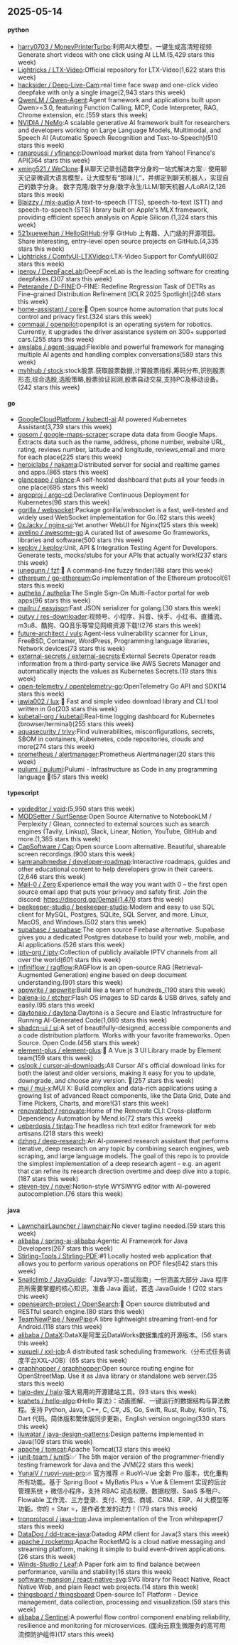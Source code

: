 ## 2025-05-14

#### python
* [harry0703 / MoneyPrinterTurbo](https://github.com/harry0703/MoneyPrinterTurbo):利用AI大模型，一键生成高清短视频 Generate short videos with one click using AI LLM.(5,429 stars this week)
* [Lightricks / LTX-Video](https://github.com/Lightricks/LTX-Video):Official repository for LTX-Video(1,622 stars this week)
* [hacksider / Deep-Live-Cam](https://github.com/hacksider/Deep-Live-Cam):real time face swap and one-click video deepfake with only a single image(2,943 stars this week)
* [QwenLM / Qwen-Agent](https://github.com/QwenLM/Qwen-Agent):Agent framework and applications built upon Qwen>=3.0, featuring Function Calling, MCP, Code Interpreter, RAG, Chrome extension, etc.(559 stars this week)
* [NVIDIA / NeMo](https://github.com/NVIDIA/NeMo):A scalable generative AI framework built for researchers and developers working on Large Language Models, Multimodal, and Speech AI (Automatic Speech Recognition and Text-to-Speech)(510 stars this week)
* [ranaroussi / yfinance](https://github.com/ranaroussi/yfinance):Download market data from Yahoo! Finance's API(364 stars this week)
* [xming521 / WeClone](https://github.com/xming521/WeClone):🚀从聊天记录创造数字分身的一站式解决方案💡 使用聊天记录微调大语言模型，让大模型有“那味儿”，并绑定到聊天机器人，实现自己的数字分身。 数字克隆/数字分身/数字永生/LLM/聊天机器人/LoRA(2,126 stars this week)
* [Blaizzy / mlx-audio](https://github.com/Blaizzy/mlx-audio):A text-to-speech (TTS), speech-to-text (STT) and speech-to-speech (STS) library built on Apple's MLX framework, providing efficient speech analysis on Apple Silicon.(1,324 stars this week)
* [521xueweihan / HelloGitHub](https://github.com/521xueweihan/HelloGitHub):分享 GitHub 上有趣、入门级的开源项目。Share interesting, entry-level open source projects on GitHub.(4,335 stars this week)
* [Lightricks / ComfyUI-LTXVideo](https://github.com/Lightricks/ComfyUI-LTXVideo):LTX-Video Support for ComfyUI(602 stars this week)
* [iperov / DeepFaceLab](https://github.com/iperov/DeepFaceLab):DeepFaceLab is the leading software for creating deepfakes.(307 stars this week)
* [Peterande / D-FINE](https://github.com/Peterande/D-FINE):D-FINE: Redefine Regression Task of DETRs as Fine-grained Distribution Refinement [ICLR 2025 Spotlight](246 stars this week)
* [home-assistant / core](https://github.com/home-assistant/core):🏡 Open source home automation that puts local control and privacy first.(324 stars this week)
* [commaai / openpilot](https://github.com/commaai/openpilot):openpilot is an operating system for robotics. Currently, it upgrades the driver assistance system on 300+ supported cars.(255 stars this week)
* [awslabs / agent-squad](https://github.com/awslabs/agent-squad):Flexible and powerful framework for managing multiple AI agents and handling complex conversations(589 stars this week)
* [myhhub / stock](https://github.com/myhhub/stock):stock股票.获取股票数据,计算股票指标,筹码分布,识别股票形态,综合选股,选股策略,股票验证回测,股票自动交易,支持PC及移动设备。(242 stars this week)

#### go
* [GoogleCloudPlatform / kubectl-ai](https://github.com/GoogleCloudPlatform/kubectl-ai):AI powered Kubernetes Assistant(3,739 stars this week)
* [gosom / google-maps-scraper](https://github.com/gosom/google-maps-scraper):scrape data data from Google Maps. Extracts data such as the name, address, phone number, website URL, rating, reviews number, latitude and longitude, reviews,email and more for each place(225 stars this week)
* [heroiclabs / nakama](https://github.com/heroiclabs/nakama):Distributed server for social and realtime games and apps.(865 stars this week)
* [glanceapp / glance](https://github.com/glanceapp/glance):A self-hosted dashboard that puts all your feeds in one place(695 stars this week)
* [argoproj / argo-cd](https://github.com/argoproj/argo-cd):Declarative Continuous Deployment for Kubernetes(96 stars this week)
* [gorilla / websocket](https://github.com/gorilla/websocket):Package gorilla/websocket is a fast, well-tested and widely used WebSocket implementation for Go.(62 stars this week)
* [0xJacky / nginx-ui](https://github.com/0xJacky/nginx-ui):Yet another WebUI for Nginx(125 stars this week)
* [avelino / awesome-go](https://github.com/avelino/awesome-go):A curated list of awesome Go frameworks, libraries and software(500 stars this week)
* [keploy / keploy](https://github.com/keploy/keploy):Unit, API & Integration Testing Agent for Developers. Generate tests, mocks/stubs for your APIs that actually work!(237 stars this week)
* [junegunn / fzf](https://github.com/junegunn/fzf):🌸 A command-line fuzzy finder(188 stars this week)
* [ethereum / go-ethereum](https://github.com/ethereum/go-ethereum):Go implementation of the Ethereum protocol(61 stars this week)
* [authelia / authelia](https://github.com/authelia/authelia):The Single Sign-On Multi-Factor portal for web apps(96 stars this week)
* [mailru / easyjson](https://github.com/mailru/easyjson):Fast JSON serializer for golang.(30 stars this week)
* [putyy / res-downloader](https://github.com/putyy/res-downloader):视频号、小程序、抖音、快手、小红书、直播流、m3u8、酷狗、QQ音乐等常见网络资源下载!(276 stars this week)
* [future-architect / vuls](https://github.com/future-architect/vuls):Agent-less vulnerability scanner for Linux, FreeBSD, Container, WordPress, Programming language libraries, Network devices(73 stars this week)
* [external-secrets / external-secrets](https://github.com/external-secrets/external-secrets):External Secrets Operator reads information from a third-party service like AWS Secrets Manager and automatically injects the values as Kubernetes Secrets.(19 stars this week)
* [open-telemetry / opentelemetry-go](https://github.com/open-telemetry/opentelemetry-go):OpenTelemetry Go API and SDK(14 stars this week)
* [iawia002 / lux](https://github.com/iawia002/lux):👾 Fast and simple video download library and CLI tool written in Go(203 stars this week)
* [kubetail-org / kubetail](https://github.com/kubetail-org/kubetail):Real-time logging dashboard for Kubernetes (browser/terminal)(255 stars this week)
* [aquasecurity / trivy](https://github.com/aquasecurity/trivy):Find vulnerabilities, misconfigurations, secrets, SBOM in containers, Kubernetes, code repositories, clouds and more(274 stars this week)
* [prometheus / alertmanager](https://github.com/prometheus/alertmanager):Prometheus Alertmanager(20 stars this week)
* [pulumi / pulumi](https://github.com/pulumi/pulumi):Pulumi - Infrastructure as Code in any programming language 🚀(57 stars this week)

#### typescript
* [voideditor / void](https://github.com/voideditor/void):(5,950 stars this week)
* [MODSetter / SurfSense](https://github.com/MODSetter/SurfSense):Open Source Alternative to NotebookLM / Perplexity / Glean, connected to external sources such as search engines (Tavily, Linkup), Slack, Linear, Notion, YouTube, GitHub and more.(1,385 stars this week)
* [CapSoftware / Cap](https://github.com/CapSoftware/Cap):Open source Loom alternative. Beautiful, shareable screen recordings.(900 stars this week)
* [kamranahmedse / developer-roadmap](https://github.com/kamranahmedse/developer-roadmap):Interactive roadmaps, guides and other educational content to help developers grow in their careers.(2,646 stars this week)
* [Mail-0 / Zero](https://github.com/Mail-0/Zero):Experience email the way you want with 0 – the first open source email app that puts your privacy and safety first. Join the discord: https://discord.gg/0email(1,470 stars this week)
* [beekeeper-studio / beekeeper-studio](https://github.com/beekeeper-studio/beekeeper-studio):Modern and easy to use SQL client for MySQL, Postgres, SQLite, SQL Server, and more. Linux, MacOS, and Windows.(502 stars this week)
* [supabase / supabase](https://github.com/supabase/supabase):The open source Firebase alternative. Supabase gives you a dedicated Postgres database to build your web, mobile, and AI applications.(526 stars this week)
* [iptv-org / iptv](https://github.com/iptv-org/iptv):Collection of publicly available IPTV channels from all over the world(601 stars this week)
* [infiniflow / ragflow](https://github.com/infiniflow/ragflow):RAGFlow is an open-source RAG (Retrieval-Augmented Generation) engine based on deep document understanding.(901 stars this week)
* [appwrite / appwrite](https://github.com/appwrite/appwrite):Build like a team of hundreds_(190 stars this week)
* [balena-io / etcher](https://github.com/balena-io/etcher):Flash OS images to SD cards & USB drives, safely and easily.(95 stars this week)
* [daytonaio / daytona](https://github.com/daytonaio/daytona):Daytona is a Secure and Elastic Infrastructure for Running AI-Generated Code(1,080 stars this week)
* [shadcn-ui / ui](https://github.com/shadcn-ui/ui):A set of beautifully-designed, accessible components and a code distribution platform. Works with your favorite frameworks. Open Source. Open Code.(456 stars this week)
* [element-plus / element-plus](https://github.com/element-plus/element-plus):🎉 A Vue.js 3 UI Library made by Element team(159 stars this week)
* [oslook / cursor-ai-downloads](https://github.com/oslook/cursor-ai-downloads):All Cursor AI's official download links for both the latest and older versions, making it easy for you to update, downgrade, and choose any version. 🚀(257 stars this week)
* [mui / mui-x](https://github.com/mui/mui-x):MUI X: Build complex and data-rich applications using a growing list of advanced React components, like the Data Grid, Date and Time Pickers, Charts, and more!(31 stars this week)
* [renovatebot / renovate](https://github.com/renovatebot/renovate):Home of the Renovate CLI: Cross-platform Dependency Automation by Mend.io(72 stars this week)
* [ueberdosis / tiptap](https://github.com/ueberdosis/tiptap):The headless rich text editor framework for web artisans.(218 stars this week)
* [dzhng / deep-research](https://github.com/dzhng/deep-research):An AI-powered research assistant that performs iterative, deep research on any topic by combining search engines, web scraping, and large language models. The goal of this repo is to provide the simplest implementation of a deep research agent - e.g. an agent that can refine its research direction overtime and deep dive into a topic.(187 stars this week)
* [steven-tey / novel](https://github.com/steven-tey/novel):Notion-style WYSIWYG editor with AI-powered autocompletion.(76 stars this week)

#### java
* [LawnchairLauncher / lawnchair](https://github.com/LawnchairLauncher/lawnchair):No clever tagline needed.(59 stars this week)
* [alibaba / spring-ai-alibaba](https://github.com/alibaba/spring-ai-alibaba):Agentic AI Framework for Java Developers(267 stars this week)
* [Stirling-Tools / Stirling-PDF](https://github.com/Stirling-Tools/Stirling-PDF):#1 Locally hosted web application that allows you to perform various operations on PDF files(642 stars this week)
* [Snailclimb / JavaGuide](https://github.com/Snailclimb/JavaGuide):「Java学习+面试指南」一份涵盖大部分 Java 程序员所需要掌握的核心知识。准备 Java 面试，首选 JavaGuide！(202 stars this week)
* [opensearch-project / OpenSearch](https://github.com/opensearch-project/OpenSearch):🔎 Open source distributed and RESTful search engine.(80 stars this week)
* [TeamNewPipe / NewPipe](https://github.com/TeamNewPipe/NewPipe):A libre lightweight streaming front-end for Android.(118 stars this week)
* [alibaba / DataX](https://github.com/alibaba/DataX):DataX是阿里云DataWorks数据集成的开源版本。(56 stars this week)
* [xuxueli / xxl-job](https://github.com/xuxueli/xxl-job):A distributed task scheduling framework.（分布式任务调度平台XXL-JOB）(65 stars this week)
* [graphhopper / graphhopper](https://github.com/graphhopper/graphhopper):Open source routing engine for OpenStreetMap. Use it as Java library or standalone web server.(35 stars this week)
* [halo-dev / halo](https://github.com/halo-dev/halo):强大易用的开源建站工具。(93 stars this week)
* [krahets / hello-algo](https://github.com/krahets/hello-algo):《Hello 算法》：动画图解、一键运行的数据结构与算法教程。支持 Python, Java, C++, C, C#, JS, Go, Swift, Rust, Ruby, Kotlin, TS, Dart 代码。简体版和繁体版同步更新，English version ongoing(330 stars this week)
* [iluwatar / java-design-patterns](https://github.com/iluwatar/java-design-patterns):Design patterns implemented in Java(109 stars this week)
* [apache / tomcat](https://github.com/apache/tomcat):Apache Tomcat(13 stars this week)
* [junit-team / junit5](https://github.com/junit-team/junit5):✅ The 5th major version of the programmer-friendly testing framework for Java and the JVM(22 stars this week)
* [YunaiV / ruoyi-vue-pro](https://github.com/YunaiV/ruoyi-vue-pro):🔥 官方推荐 🔥 RuoYi-Vue 全新 Pro 版本，优化重构所有功能。基于 Spring Boot + MyBatis Plus + Vue & Element 实现的后台管理系统 + 微信小程序，支持 RBAC 动态权限、数据权限、SaaS 多租户、Flowable 工作流、三方登录、支付、短信、商城、CRM、ERP、AI 大模型等功能。你的 ⭐️ Star ⭐️，是作者生发的动力！(179 stars this week)
* [tronprotocol / java-tron](https://github.com/tronprotocol/java-tron):Java implementation of the Tron whitepaper(7 stars this week)
* [DataDog / dd-trace-java](https://github.com/DataDog/dd-trace-java):Datadog APM client for Java(3 stars this week)
* [apache / rocketmq](https://github.com/apache/rocketmq):Apache RocketMQ is a cloud native messaging and streaming platform, making it simple to build event-driven applications.(26 stars this week)
* [Winds-Studio / Leaf](https://github.com/Winds-Studio/Leaf):A Paper fork aim to find balance between performance, vanilla and stability(16 stars this week)
* [software-mansion / react-native-svg](https://github.com/software-mansion/react-native-svg):SVG library for React Native, React Native Web, and plain React web projects.(14 stars this week)
* [thingsboard / thingsboard](https://github.com/thingsboard/thingsboard):Open-source IoT Platform - Device management, data collection, processing and visualization.(59 stars this week)
* [alibaba / Sentinel](https://github.com/alibaba/Sentinel):A powerful flow control component enabling reliability, resilience and monitoring for microservices. (面向云原生微服务的高可用流控防护组件)(17 stars this week)
